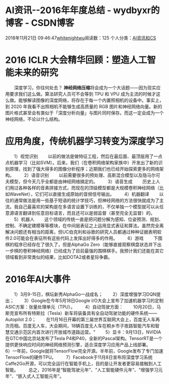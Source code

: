 # AI资讯--2016年年度总结 - wydbyxr的博客 - CSDN博客
2018年11月21日 09:46:47[whitenightwu](https://me.csdn.net/wydbyxr)阅读数：125
个人分类：[AI资讯和CS](https://blog.csdn.net/wydbyxr/article/category/8396223)
# 2016 ICLR 大会精华回顾：塑造人工智能未来的研究
  深度学习，你往何处去？
**神经网络压缩**将会成为一个大话题——因为现实应用要求我们这么做。算法研究人员可不会等到 TPU 和 VPU 成为主流的时候才这么做。能够解读图像的深度网络，将存在于每一个内置照相机的设备中。事实上，到 2020 年我看不出照相机不能够生成高质量的 RGB 图片和神经网络向量。新的图片格式甚至会有类似于「深度分析向量」与图片同时保存。而这一定会成为一个神经网络，不论以什么结构。
# 应用角度，传统机器学习转变为深度学习
  1）视觉识别
  以前的做法是做特征工程，然后在最后面、最顶层用了一点点机器学习（比如SVM）。后来，我们（在卷积网络架构家族中）开发出了新的识别原理，找到了强大得多的图像分析程序；近期我们也已经开始探索更多的网络架构。
  2）语音识别
  以前需要很多的预处理、高斯混合模型以及隐马尔可夫模型，但今天几乎全都是由神经网络搞定的。
  3）语音生成
  历史上人们用过各种各样的音素拼接方式，而现在的顶级模型都是大规模卷积神经网络（比如WaveNet），它们可以直接生成原始的音频信号输出。
  4）机器翻译
  以往的通常做法是用一些基于短语的统计学技巧，但神经网络的方法很快就成为了主流。我自己最喜欢的架构是在多语言设置下训练的，不仅单独一个模型就可以从任意源语言翻译到任意目标语言，而且还可以是弱监督（甚至完全无监督）的。
  5）机器人
  这个领域的传统一直是把问题分解为感知、位姿预测、规划、控制、不确定建模等等模块，在中间层表征之上运用显式表征和算法。虽然完全离解决问题还有相当的距离，但UC伯克利和谷歌的研究人员都通过种种证据表明软件2.0可能会在表征所有这些代码上发挥出好得多的作用。
  6）游戏
  下围棋的程序已经存在了很久了，但是AlphaGo Zero（能够直接观察棋盘状态并下出一步棋的卷积神经网络）已经成为了目前最强的围棋棋手。我预计我们还能在其它领域看到非常类似的结果，比如DOTA2或者星际争霸。
# 2016年AI大事件
  1）3月9-15日，棋坛新秀AlphaGo一战成名；
  2）深度增强学习DQN提出；
  3）Google在今年5月18日Google I/O大会上宣布了加速机器学习的定制ASIC方案：张量处理单元（TPU）。
  4）自动驾驶方面：
  10月20日，马斯克宣布所有特斯拉（Tesla）新车将装备具有全自动驾驶功能的硬件系统——Autopilot 2.0；
  在11月16日开幕的第三届世界互联网大会上，百度无人车再次亮相。百度无人车，大会期间，18辆百度无人车在桐乡市子夜路智能汽车和智慧交通示范区内首次进行开放城市道路运营。"
  5）显卡：9月13日，NVIDIA在GTC中国北京站发布了Tesla P4和P40，全新的Pascal架构。TensorRT是一个提供更快响应时间的神经网络预测引擎，适合深度学习应用产品上线部署。
  6）一年前，Google就将TensorFlow完全开源。半年前，Google发布了专门加速TensorFlow的硬件TPU。
  7）Facebook于11月8日宣布将深度学习系统Caffe2Go开源，可以完全运行在智能手机上，目的是让开发者更容易接触到人工智能。
  总之，2016年是“智能驾驶元年”、“人工智能硬件元年”、“增强学习元年”、“嵌入式人工智能元年”。

